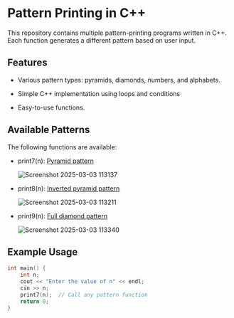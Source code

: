 # Pattern Printing in C++

This repository contains multiple pattern-printing programs written in C++. Each function generates a different pattern based on user input.

## Features

 - Various pattern types: pyramids, diamonds, numbers, and alphabets.
 - Simple C++ implementation using loops and conditions
 
 - Easy-to-use functions.


## Available Patterns

The following functions are available:

- print7(n): [Pyramid pattern](https://github.com/shrey-s12/Pattern-Programs/blob/aff2d91e471fee90750dcfaee1ee228cf7f8d88e/patterns.cpp#L4)

  ![Screenshot 2025-03-03 113137](https://github.com/user-attachments/assets/28eb95a4-5b01-4001-825d-50d03ec89fba)
- print8(n): [Inverted pyramid pattern](https://github.com/shrey-s12/Pattern-Programs/blob/aff2d91e471fee90750dcfaee1ee228cf7f8d88e/patterns.cpp#L20)

  ![Screenshot 2025-03-03 113211](https://github.com/user-attachments/assets/5071ca8f-fc96-4f88-8748-49fb1da5333e)

- print9(n): [Full diamond pattern](https://github.com/shrey-s12/Pattern-Programs/blob/aff2d91e471fee90750dcfaee1ee228cf7f8d88e/patterns.cpp#L36)

  ![Screenshot 2025-03-03 113340](https://github.com/user-attachments/assets/7d351b0f-85ac-4ae5-baf5-d5e2f49c7f93)


## Example Usage

```C++
int main() {
    int n;
    cout << "Enter the value of n" << endl;
    cin >> n;
    print7(n);  // Call any pattern function
    return 0;
}
```
